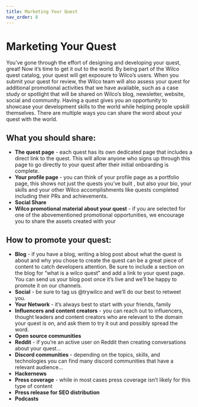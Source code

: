 ```yaml
---
title: Marketing Your Quest
nav_order: 8
---
```


# Marketing Your Quest
You’ve gone through the effort of designing and developing your quest, great! Now it’s time to get it out to the world. By being part of the Wilco quest catalog, your quest will get exposure to Wilco’s users. When you submit your quest for review, the Wilco team will also assess your quest for additional promotional activities that we have available, such as a case study or spotlight that will be shared on Wilco’s blog, newsletter, website, social and community. Having a quest gives you an opportunity to showcase your development skills to the world while helping people upskill themselves. There are multiple ways you can share the word about your quest with the world. 

## What you should share:
- **The quest page** - each quest has its own dedicated page that includes a direct link to the quest. This will allow anyone who signs up through this page to go directly to your quest after their initial onboarding is complete. 
- **Your profile page** - you can think of your profile page as a portfolio page, this shows not just the quests you’ve built , but also your bio, your skills and your other Wilco accomplishments like quests completed including their PRs and achievements. 
- **Social Share** 
- **Wilco promotional material about your quest** - if you are selected for one of the abovementioned promotional opportunities, we encourage you to share the assets created with your 

## How to promote your quest:
- **Blog** - if you have a blog, writing a blog post about what the quest is about and why you chose to create the quest can be a great piece of content to catch developers attention. Be sure to include a section on the blog for “what is a wilco quest” and add a link to your quest page. You can send us your blog post once it’s live and we’ll be happy to promote it on our channels. 
- **Social** - be sure to tag us @trywilco and we’ll do our best to retweet you. 
- **Your Network** - it’s always best to start with your friends, family 
- **Influencers and content creators** - you can reach out to influencers, thought leaders and content creators who are relevant to the domain your quest is on, and ask them to try it out and possibly spread the word. 
- **Open source communities** 
- **Reddit** -  if you’re an active user on Reddit then creating conversations about your quest…
- **Discord communities** - depending on the topics, skills, and technologies you can find many discord communities that have a relevant audience…
- **Hackernews** 
- **Press coverage** - while in most cases press coverage isn’t likely for this type of content
- **Press release for SEO distribution**
- **Podcasts**
